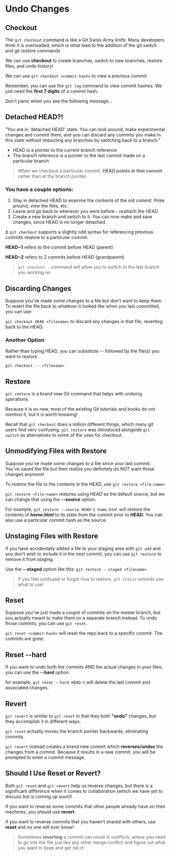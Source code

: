 # Undo Changes

## Checkout

The `git checkout` command is like a Git Swiss Army knife.
Many developers think it is overloaded, which is what lead to the addition of the git switch and git restore commands

We can use **checkout** to create branches, switch to new branches, restore files, and undo history!

We can use `git checkout <commit-hash>` to view a previous commit.

Remember, you can use the `git log` command to view commit hashes. We just need the **first 7 digits** of a commit hash.

Don't panic when you see the following message...

## Detached HEAD?!

"You are in 'detached HEAD' state. You can look around, make experimental changes and commit them, and you can discard any commits you make in this state without impacting any branches by switching back to a branch."

- HEAD is a pointer to the current branch reference
- The branch reference is a pointer to the last commit made on a particular branch

> When we checkout a particular commit, **HEAD points at that commit** rather than at the branch pointer.

### You have a couple options:

1.  Stay in detached HEAD to examine the contents of the old commit. Poke around, view the files, etc.
2.  Leave and go back to wherever you were before - reattach the HEAD
3.  Create a new branch and switch to it. You can now make and save changes, since HEAD is no longer detached.

∆ `git checkout` supports a slightly odd syntax for referencing previous commits relative to a particular commit.

**HEAD~1** refers to the commit before HEAD (parent)

**HEAD~2** refers to 2 commits before HEAD (grandparent)

> `git checkout -` command will allow you to switch to the last branch you working on.

## Discarding Changes

Suppose you've made some changes to a file but don't want to keep them. To revert the file back to whatever it looked like when you last committed, you can use:

`git checkout HEAD <filename>` to discard any changes in that file, reverting back to the HEAD.

### Another Option

Rather than typing HEAD, you can substitute -- followed by the file(s) you want to restore.

`git checkout -- <filename>`

## Restore

`git restore` is a brand new Git command that helps with undoing operations.

Because it is so new, most of the existing Git tutorials and books do not mention it, but it is worth knowing!

Recall that `git checkout` does a million different things, which many git users find very confusing. `git restore` was introduced alongside `git switch` as alternatives to some of the uses for checkout.

## Unmodifying Files with Restore

Suppose you've made some changes to a file since your last commit. You've saved the file but then realize you definitely do NOT want those changes anymore!

To restore the file to the contents in the HEAD, use `git restore <file-name>`

`git restore <file-name>` restores using HEAD as the default source, but we can change that using
the **--source** option.

For example, `git restore --source HEAD~1 home.html` will restore the contents of **home.html** to its state from the commit prior to **HEAD.** You can also use a particular commit hash as the source.

## Unstaging Files with Restore

If you have accidentally added a file to your staging area with `git add` and you don't wish to include it in the next commit, you can use `git restore` to remove it from staging.

Use the **--staged** option like this: `git restore --staged <filename>`

> If you feel confused or forgot how to restore, `git status` reminds you what to use!

## Reset

Suppose you've just made a couple of commits on the master branch, but you actually meant to make them on a separate branch instead. To undo those commits, you can use `git reset`.

`git reset <commit-hash>` will reset the repo back to a specific commit. The commits are gone.

## Reset --hard

If you want to undo both the commits AND the actual changes in your files, you can use the **--hard** option.

for example, `git reset --hard HEAD~1` will delete the last commit and associated changes.

## Revert

`git revert` is similar to `git reset` in that they both **"undo"** changes, but they accomplish it in different ways.

`git reset` actually moves the branch pointer backwards, eliminating commits.

`git revert` instead creates a brand new commit which **reverses/undos** the changes from a commit. Because it results in a new commit, you will be prompted to enter a commit message.

## Should I Use Reset or Revert?

Both `git reset` and `git revert` help us reverse changes, but there is a significant difference when it comes to collaboration (which we have yet to discuss but is coming up soon!)

If you want to reverse some commits that other people already have on their machines, you should use **revert**.

If you want to reverse commits that you haven't shared with others, use **reset** and no one will ever know!

> Sometimes **reverting** a commit can result in conflicts, where you need to go into the file just like any other merge conflict and figure out what you want to keep and get rid of.
